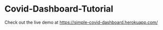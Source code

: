 # Covid-Dashboard-Tutorial
Check out the live demo at https://simple-covid-dashboard.herokuapp.com/
